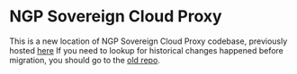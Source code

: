 # NGP Sovereign Cloud Proxy

This is a new location of NGP Sovereign Cloud Proxy codebase, previously hosted [here](https://msazure.visualstudio.com/One/_git/WDG-UST-NGP)
If you need to lookup for historical changes happened before migration, you should go to the [old repo](https://msazure.visualstudio.com/One/_git/WDG-UST-NGP).
